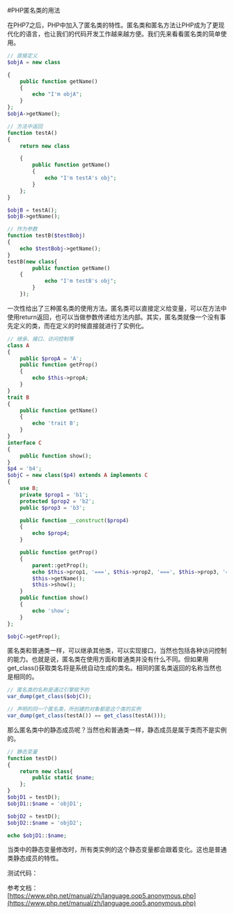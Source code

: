 #PHP匿名类的用法

在PHP7之后，PHP中加入了匿名类的特性。匿名类和匿名方法让PHP成为了更现代化的语言，也让我们的代码开发工作越来越方便。我们先来看看匿名类的简单使用。

```php
// 直接定义
$objA = new class

{
    public function getName()
    {
        echo "I'm objA";
    }
};
$objA->getName();

// 方法中返回
function testA()
{
    return new class

    {
        public function getName()
        {
            echo "I'm testA's obj";
        }
    };
}

$objB = testA();
$objB->getName();

// 作为参数
function testB($testBobj)
{
    echo $testBobj->getName();
}
testB(new class{
        public function getName()
    {
            echo "I'm testB's obj";
        }
    });
```

一次性给出了三种匿名类的使用方法。匿名类可以直接定义给变量，可以在方法中使用return返回，也可以当做参数传递给方法内部。其实，匿名类就像一个没有事先定义的类，而在定义的时候直接就进行了实例化。

```php
// 继承、接口、访问控制等
class A
{
    public $propA = 'A';
    public function getProp()
    {
        echo $this->propA;
    }
}
trait B
{
    public function getName()
    {
        echo 'trait B';
    }
}
interface C
{
    public function show();
}
$p4 = 'b4';
$objC = new class($p4) extends A implements C
{
    use B;
    private $prop1 = 'b1';
    protected $prop2 = 'b2';
    public $prop3 = 'b3';

    public function __construct($prop4)
    {
        echo $prop4;
    }

    public function getProp()
    {
        parent::getProp();
        echo $this->prop1, '===', $this->prop2, '===', $this->prop3, '===', $this->propA;
        $this->getName();
        $this->show();
    }
    public function show()
    {
        echo 'show';
    }
};

$objC->getProp();
```

匿名类和普通类一样，可以继承其他类，可以实现接口，当然也包括各种访问控制的能力。也就是说，匿名类在使用方面和普通类并没有什么不同。但如果用get_class()获取类名将是系统自动生成的类名。相同的匿名类返回的名称当然也是相同的。

```php
// 匿名类的名称是通过引擎赋予的
var_dump(get_class($objC));

// 声明的同一个匿名类，所创建的对象都是这个类的实例
var_dump(get_class(testA()) == get_class(testA()));
```

那么匿名类中的静态成员呢？当然也和普通类一样，静态成员是属于类而不是实例的。

```php
// 静态变量
function testD()
{
    return new class{
        public static $name;
    };
}
$objD1 = testD();
$objD1::$name = 'objD1';

$objD2 = testD();
$objD2::$name = 'objD2';

echo $objD1::$name;
```

当类中的静态变量修改时，所有类实例的这个静态变量都会跟着变化。这也是普通类静态成员的特性。

测试代码：
[]()

参考文档：
[https://www.php.net/manual/zh/language.oop5.anonymous.php](https://www.php.net/manual/zh/language.oop5.anonymous.php)